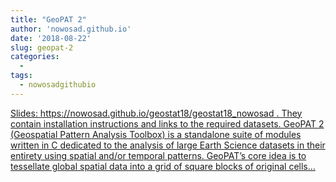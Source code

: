 ```yaml
---
title: "GeoPAT 2"
author: 'nowosad.github.io'
date: '2018-08-22'
slug: geopat-2
categories:
  - 
tags:
  - nowosadgithubio
---
```


[Slides: https://nowosad.github.io/geostat18/geostat18_nowosad . They contain installation instructions and links to the required datasets. GeoPAT 2 (Geospatial Pattern Analysis Toolbox) is a standalone suite of modules written in C dedicated to the analysis of large Earth Science datasets in their entirety using spatial and/or temporal patterns. GeoPAT’s core idea is to tessellate global spatial data into a grid of square blocks of original cells...<click to read more>](https://nowosad.github.io/presentations/2018/geostat18/)

